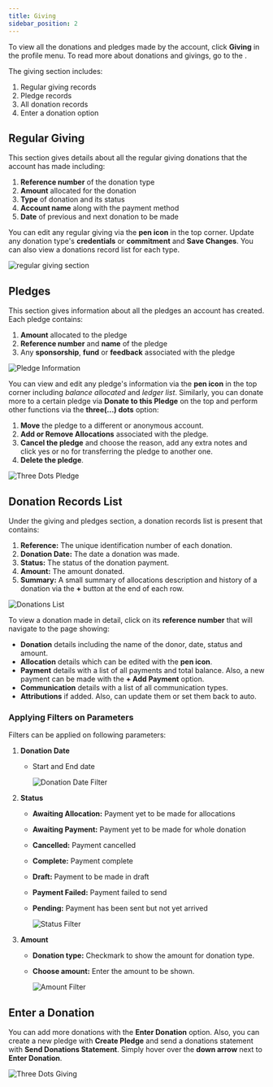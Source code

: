 ```yaml
---
title: Giving
sidebar_position: 2
---
```


To view all the donations and pledges made by the account, click **Giving** in the profile menu. To read more about donations and givings, go to the <K2Link route="docs/engage/donations/" text="Donations documentation" isInternal />.

The giving section includes:

1. Regular giving records
2. Pledge records
3. All donation records
4. Enter a donation option

## Regular Giving 

This section gives details about all the regular giving donations that the account has made including:

1. **Reference number** of the donation type
2. **Amount** allocated for the donation 
3. **Type** of donation and its status
4. **Account name** along with the payment method
5. **Date** of previous and next donation to be made

You can edit any regular giving via the **pen icon** in the top corner. Update any donation type's **credentials** or **commitment** and **Save Changes**. You can also view a donations record list for each type. 

![regular giving section](./regular-giving-section.png)

## Pledges

This section gives information about all the pledges an account has created. Each pledge contains:

1. **Amount** allocated to the pledge
2. **Reference number** and **name** of the pledge 
3. Any **sponsorship**, **fund** or **feedback** associated with the pledge

![Pledge Information](./pledge-info.png)

You can view and edit any pledge's information via the **pen icon** in the top corner including *balance allocated* and *ledger list*. Similarly, you can donate more to a certain pledge via **Donate to this Pledge** on the top and perform other functions via the **three(...) dots** option:

1. **Move** the pledge to a different or anonymous account.
2. **Add or Remove Allocations** associated with the pledge.
3. **Cancel the pledge** and choose the reason, add any extra notes and click yes or no for transferring the pledge to another one. 
4. **Delete the pledge**.

![Three Dots Pledge](./three-dots-pledge.png)

## Donation Records List

Under the giving and pledges section, a donation records list is present that contains:

1. **Reference:** The unique identification number of each donation.
2. **Donation Date:** The date a donation was made.
3. **Status:** The status of the donation payment.
4. **Amount:** The amount donated.
5. **Summary:** A small summary of allocations description and history of a donation via the **+** button at the end of each row.

![Donations List](./donations-list.png)

To view a donation made in detail, click on its **reference number** that will navigate to the page showing:

- **Donation** details including the name of the donor, date, status and amount.
- **Allocation** details which can be edited with the **pen icon**.
- **Payment** details with a list of all payments and total balance. Also, a new payment can be made with the **+ Add Payment** option.  
- **Communication** details with a list of all communication types.
- **Attributions** if added. Also, can update them or set them back to auto. 
 
### Applying Filters on Parameters

Filters can be applied on following parameters:

1. **Donation Date**
    - Start and End date 

        ![Donation Date Filter](./donation-date-filter.png)

2. **Status**
    - **Awaiting Allocation:** Payment yet to be made for allocations 
    - **Awaiting Payment:** Payment yet to be made for whole donation
    - **Cancelled:** Payment cancelled 
    - **Complete:** Payment complete
    - **Draft:** Payment to be made in draft
    - **Payment Failed:** Payment failed to send
    - **Pending:** Payment has been sent but not yet arrived 

        ![Status Filter](./status-filter.png)

3. **Amount**
    - **Donation type:** Checkmark to show the amount for donation type.
    - **Choose amount:** Enter the amount to be shown. 

        ![Amount Filter](./amount-filter.png)

## Enter a Donation

You can add more donations with the **Enter Donation** option. Also, you can create a new pledge with **Create Pledge** and send a donations statement with **Send Donations Statement**. Simply hover over the **down arrow** next to **Enter Donation**.

![Three Dots Giving](./three-dots-giving.png)